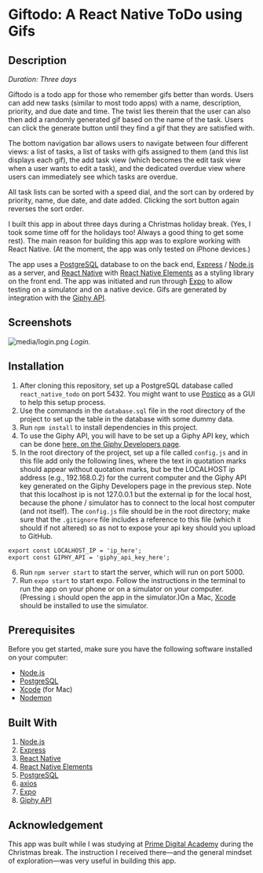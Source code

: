 # Giftodo: A React Native ToDo using Gifs

## Description

_Duration: Three days_

Giftodo is a todo app for those who remember gifs better than words. Users can add new tasks (similar to most todo apps) with a name, description, priority, and due date and time. The twist lies therein that the user can also then add a randomly generated gif based on the name of the task. Users can click the generate button until they find a gif that they are satisfied with.

The bottom navigation bar allows users to navigate between four different views: a list of tasks, a list of tasks with gifs assigned to them (and this list displays each gif), the add task view (which becomes the edit task view when a user wants to edit a task), and the dedicated overdue view where users can immediately see which tasks are overdue.

All task lists can be sorted with a speed dial, and the sort can by ordered by priority, name, due date, and date added. Clicking the sort button again reverses the sort order.

I built this app in about three days during a Christmas holiday break. (Yes, I took some time off for the holidays too! Always a good thing to get some rest). The main reason for building this app was to explore working with React Native. (At the moment, the app was only tested on iPhone devices.)

The app uses a [PostgreSQL](https://www.postgresql.org/) database to on the back end, [Express](https://expressjs.com/) / [Node.js](https://nodejs.org/en/) as a server, and [React Native](https://reactnative.dev/) with [React Native Elements](https://reactnativeelements.com/) as a styling library on the front end. The app was initiated and run through [Expo](https://expo.dev/) to allow testing on a simulator and on a native device. Gifs are generated by integration with the [Giphy API](https://developers.giphy.com/).

## Screenshots

![media/login.png](media/login.png)
_Login._

## Installation

1. After cloning this repository, set up a PostgreSQL database called `react_native_todo` on port 5432. You might want to use [Postico](https://eggerapps.at/postico/) as a GUI to help this setup process.
2. Use the commands in the `database.sql` file in the root directory of the project to set up the table in the database with some dummy data.
3. Run `npm install` to install dependencies in this project.
4. To use the Giphy API, you will have to be set up a Giphy API key, which can be done [here, on the Giphy Developers page](https://developers.giphy.com/).
5. In the root directory of the project, set up a file called `config.js` and in this file add only the following lines, where the text in quotation marks should appear without quotation marks, but be the LOCALHOST ip address (e.g., 192.168.0.2) for the current computer and the Giphy API key generated on the Giphy Developers page in the previous step. Note that this localhost ip is not 127.0.0.1 but the external ip for the local host, because the phone / simulator has to connect to the local host computer (and not itself). The `config.js` file should be in the root directory; make sure that the `.gitignore` file includes a reference to this file (which it should if not altered) so as not to expose your api key should you upload to GitHub.

```
export const LOCALHOST_IP = 'ip_here';
export const GIPHY_API = 'giphy_api_key_here';
```

6. Run `npm server start` to start the server, which will run on port 5000.
7. Run `expo start` to start expo. Follow the instructions in the terminal to run the app on your phone or on a simulator on your computer. (Pressing `i` should open the app in the simulator.)On a Mac, [Xcode](https://developer.apple.com/xcode/) should be installed to use the simulator.

## Prerequisites

Before you get started, make sure you have the following software installed on your computer:

- [Node.js](https://nodejs.org/en/)
- [PostgreSQL](https://www.postgresql.org/)
- [Xcode](https://developer.apple.com/xcode/) (for Mac)
- [Nodemon](https://nodemon.io/)

## Built With

1. [Node.js](https://nodejs.org/en/)
2. [Express](https://expressjs.com/)
3. [React Native](https://reactnative.dev/)
4. [React Native Elements](https://reactnativeelements.com/)
5. [PostgreSQL](https://www.postgresql.org/)
6. [axios](https://www.npmjs.com/package/axios)
7. [Expo](https://expo.dev/)
8. [Giphy API](https://developers.giphy.com/)

## Acknowledgement

This app was built while I was studying at [Prime Digital Academy](www.primeacademy.io) during the Christmas break. The instruction I received there—and the general mindset of exploration—was very useful in building this app.
